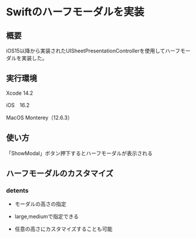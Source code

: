 # Swiftのハーフモーダルを実装

## 概要
iOS15以降から実装されたUISheetPresentationControllerを使用してハーフモーダルを実装した。

## 実行環境
Xcode 14.2

iOS　16.2

MacOS Monterey（12.6.3）

## 使い方
「ShowModal」ボタン押下するとハーフモーダルが表示される

## ハーフモーダルのカスタマイズ

### detents
- モーダルの高さの指定

- large,mediumで指定できる

- 任意の高さにカスタマイズすることも可能


